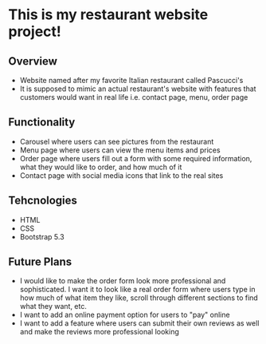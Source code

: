 # This is my restaurant website project!

## Overview

* Website named after my favorite Italian restaurant called Pascucci's
* It is supposed to mimic an actual restaurant's website with features that customers would want in real life i.e. contact page, menu, order page

## Functionality

* Carousel where users can see pictures from the restaurant
* Menu page where users can view the menu items and prices
* Order page where users fill out a form with some required information, what they would like to order, and how much of it
* Contact page with social media icons that link to the real sites

## Tehcnologies

* HTML
* CSS
* Bootstrap 5.3

## Future Plans

* I would like to make the order form look more professional and sophisticated. I want it to look like a real order form where users type in how much of what item they like, scroll through different sections to find what they want, etc.
* I want to add an online payment option for users to "pay" online
* I want to add a feature where users can submit their own reviews as well and make the reviews more professional looking
